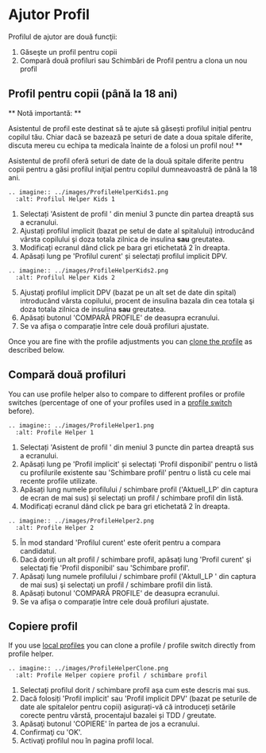 # Ajutor Profil

Profilul de ajutor are două funcţii:

1. Găseşte un profil pentru copii
2. Compară două profiluri sau Schimbări de Profil pentru a clona un nou profil

## Profil pentru copii (până la 18 ani)

\*\* Notă importantă: \*\*

Asistentul de profil este destinat să te ajute să găsești profilul inițial pentru copilul tău. Chiar dacă se bazează pe seturi de date a doua spitale diferite, discuta mereu cu echipa ta medicala înainte de a folosi un profil nou! \*\*

Asistentul de profil oferă seturi de date de la două spitale diferite pentru copii pentru a găsi profilul iniţial pentru copilul dumneavoastră de până la 18 ani.

```{eval-rst}
.. imagine:: ../images/ProfileHelperKids1.png
  :alt: Profilul Helper Kids 1
```

1. Selectați 'Asistent de profil ' din meniul 3 puncte din partea dreaptă sus a ecranului.
2. Ajustați profilul implicit (bazat pe setul de date al spitalului) introducând vârsta copilului şi doza totala zilnica de insulina **sau** greutatea.
3. Modificați ecranul dând click pe bara gri etichetată 2 în dreapta.
4. Apăsați lung pe 'Profilul curent' și selectați profilul implicit DPV.

```{eval-rst}
.. imagine:: ../images/ProfileHelperKids2.png
  :alt: Profilul Helper Kids 2
```

5. Ajustaţi profilul implicit DPV (bazat pe un alt set de date din spital) introducând vârsta copilului, procent de insulina bazala din cea totala şi doza totala zilnica de insulina **sau** greutatea.
6. Apăsați butonul 'COMPARĂ PROFILE' de deasupra ecranului.
7. Se va afișa o comparație între cele două profiluri ajustate.

Once you are fine with the profile adjustments you can [clone the profile](../Configuration/profilehelper#clone-profile) as described below.

## Compară două profiluri

You can use profile helper also to compare to different profiles or profile switches (percentage of one of your profiles used in a [profile switch](../Usage/Profiles.md) before).

```{eval-rst}
.. imagine:: ../images/ProfileHelper1.png
  :alt: Profile Helper 1
```

1. Selectați 'Asistent de profil ' din meniul 3 puncte din partea dreaptă sus a ecranului.
2. Apăsați lung pe 'Profil implicit' și selectați 'Profil disponibil' pentru o listă cu profilurile existente sau 'Schimbare profil' pentru o listă cu cele mai recente profile utilizate.
3. Apăsați lung numele profilului / schimbare profil ('Aktuell_LP' din captura de ecran de mai sus) și selectați un profil / schimbare profil din listă.
4. Modificați ecranul dând click pe bara gri etichetată 2 în dreapta.

```{eval-rst}
.. imagine:: ../images/ProfileHelper2.png
  :alt: Profile Helper 2
```

5. În mod standard 'Profilul curent' este oferit pentru a compara candidatul.
6. Dacă doriţi un alt profil / schimbare profil, apăsaţi lung 'Profil curent' şi selectaţi fie 'Profil disponibil' sau 'Schimbare profil'.
7. Apăsaţi lung numele profilului / schimbare profil ('Aktull_LP ' din captura de mai sus) şi selectaţi un profil / schimbare profil din listă.
8. Apăsați butonul 'COMPARĂ PROFILE' de deasupra ecranului.
9. Se va afișa o comparație între cele două profiluri ajustate.

## Copiere profil

If you use [local profiles](../Configuration/Config-Builder#local-profile) you can clone a profile / profile switch directly from profile helper.

```{eval-rst}
.. imagine:: ../images/ProfileHelperClone.png
  :alt: Profile Helper copiere profil / schimbare profil
```

1. Selectaţi profilul dorit / schimbare profil aşa cum este descris mai sus.
2. Dacă folosiți 'Profil implicit' sau 'Profil implicit DPV' (bazat pe seturile de date ale spitalelor pentru copii) asigurați-vă că introduceți setările corecte pentru vârstă, procentajul bazalei și TDD / greutate.
3. Apăsaţi butonul 'COPIERE' în partea de jos a ecranului.
4. Confirmaţi cu 'OK'.
5. Activaţi profilul nou în pagina profil local.
